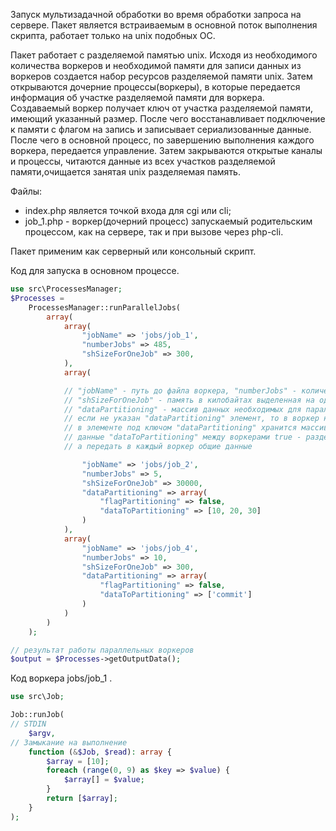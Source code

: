 Запуск мультизадачной обработки во время обработки запроса на сервере.
Пакет является встраиваемым в основной поток выполнения скрипта, работает только на unix подобных OC.

   Пакет работает с разделяемой памятью unix. Исходя из необходимого количества воркеров и необходимой памяти
для записи данных из воркеров создается набор ресурсов разделяемой памяти unix. Затем открываются дочерние 
процессы(воркеры), в которые передается информация об участке разделяемой памяти для воркера.
   Создаваемый воркер получает ключ от участка разделяемой памяти, имеющий указанный размер. После чего
восстанавливает подключение к памяти с флагом на запись и записывает сериализованные данные. После чего
в основной процесс, по завершению выполнения каждого воркера, передается управление. Затем закрываются открытые
каналы и процессы, читаются данные из всех участков разделяемой памяти,очищается занятая unix разделяемая память.

Файлы:
 - index.php является точкой входа для cgi или cli;
 - job_1.php - воркер(дочерний процесс) запускаемый родительским процессом, как на сервере, так и при вызове
   через php-cli. 


Пакет применим как серверный или консольный скрипт.

Код для запуска в основном процессе.

```php
use src\ProcessesManager;
$Processes =
    ProcessesManager::runParallelJobs(
        array(
            array(
                "jobName" => 'jobs/job_1',
                "numberJobs" => 485,
                "shSizeForOneJob" => 300,
            ),
            array(

            // "jobName" - путь до файла воркера, "numberJobs" - количество воркеров,
            // "shSizeForOneJob" - память в килобайтах выделенная на один воркер,
            // "dataPartitioning" - массив данных необходимых для параллельной обработки
            // если не указан "dataPartitioning" элемент, то в воркер не передаются данные(если воркер один)
            // в элементе под ключом "dataPartitioning" хранится массив, "flagPartitioning" => разделять ли 
            // данные "dataToPartitioning" между воркерами true - разделять, false - не разделять,
            // а передать в каждый воркер общие данные

                "jobName" => 'jobs/job_2',
                "numberJobs" => 5,
                "shSizeForOneJob" => 30000,
                "dataPartitioning" => array(
                    "flagPartitioning" => false,
                    "dataToPartitioning" => [10, 20, 30]
                )
            ),
            array(
                "jobName" => 'jobs/job_4',
                "numberJobs" => 10,
                "shSizeForOneJob" => 300,
                "dataPartitioning" => array(
                    "flagPartitioning" => false,
                    "dataToPartitioning" => ['commit']
                )
            )
        )
    );

// результат работы параллельных воркеров
$output = $Processes->getOutputData();
```

Код воркера jobs/job_1 .
```php
use src\Job;

Job::runJob(
// STDIN
    $argv,
// Замыкание на выполнение
    function (&$Job, $read): array {
        $array = [10];
        foreach (range(0, 9) as $key => $value) {
            $array[] = $value;
        }
        return [$array];
    }
);
```
